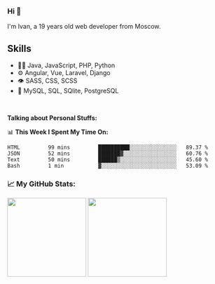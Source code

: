 ### Hi 👋

I'm Ivan, a 19 years old web developer from Moscow.

## Skills

- 👨‍💻 Java, JavaScript, PHP, Python
- ⚙️ Angular, Vue, Laravel, Django
- 👁️ SASS, CSS, SCSS
- 💽 MySQL, SQL, SQlite, PostgreSQL

<br>

**Talking about Personal Stuffs:**

📊 **This Week I Spent My Time On:**
<!--START_SECTION:waka-->
```text
HTML         99 mins         ██████████░░░░░░░░░░░░░░░   89.37 % 
JSON         52 mins         ███████▓░░░░░░░░░░░░░░░░░   60.76 % 
Text         50 mins         ██████▒░░░░░░░░░░░░░░░░░░   45.60 % 
Bash         1 min           ▓░░░░░░░░░░░░░░░░░░░░░░░░   53.09 % 
```
<!--END_SECTION:waka-->

### 📈 My GitHub Stats:
<p>
  <img height="180em" src="https://github-readme-stats.vercel.app/api?username=Glazkoff&show_icons=true&hide_border=true&&count_private=true&include_all_commits=true" />
  <img height="180em" src="https://github-readme-stats.vercel.app/api/top-langs/?username=Glazkoff&show_icons=true&hide_border=true&layout=compact"/>
</p>

<!--
**Glazkoff/Glazkoff** is a ✨ _special_ ✨ repository because its `README.md` (this file) appears on your GitHub profile.

Here are some ideas to get you started:

- 🔭 I’m currently working on ...
- 🌱 I’m currently learning ...
- 👯 I’m looking to collaborate on ...
- 🤔 I’m looking for help with ...
- 💬 Ask me about ...
- 📫 How to reach me: ...
- 😄 Pronouns: ...
- ⚡ Fun fact: ...
-->

